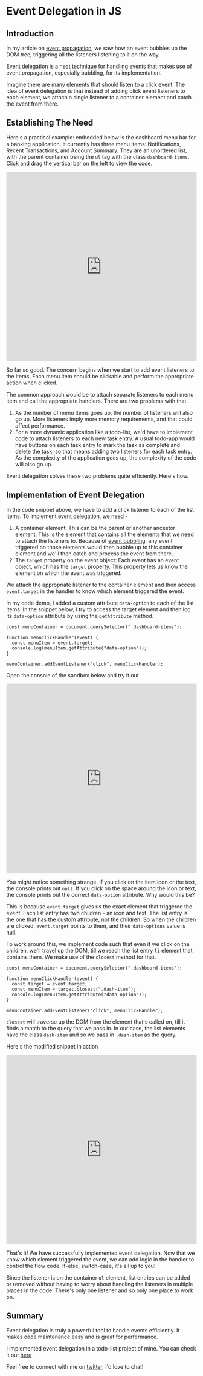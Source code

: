 # Event Delegation in JS

## Introduction
In my article on [event propagation](https://abinjohn.in/js-event-propagation), we saw how an event bubbles up the DOM tree, triggering all the listeners listening to it on the way.

Event delegation is a neat technique for handling events that makes use of event propagation, especially bubbling, for its implementation.

Imagine there are many elements that should listen to a click event. The idea of event delegation is that instead of adding click event listeners to each element, we attach a single listener to a container element and catch the event from there.

## Establishing The Need

Here's a practical example: embedded below is the dashboard menu bar for a banking application. It currently has three menu items: Notifications, Recent Transactions, and Account Summary. They are an unordered list, with the parent container being the `ul` tag with the class `dashboard-items`. Click and drag the vertical bar on the left to view the code.

<iframe src="https://codesandbox.io/embed/event-delegation-c0dtfc?fontsize=14&hidenavigation=1&theme=dark"
     style="width:100%; height:500px; border:0; border-radius: 4px; overflow:hidden;"
     title="event-delegation"
     allow="accelerometer; ambient-light-sensor; camera; encrypted-media; geolocation; gyroscope; hid; microphone; midi; payment; usb; vr; xr-spatial-tracking"
     sandbox="allow-forms allow-modals allow-popups allow-presentation allow-same-origin allow-scripts"
   ></iframe>

So far so good. The concern begins when we start to add event listeners to the items. Each menu item should be clickable and perform the appropriate action when clicked.

The common approach would be to attach separate listeners to each menu item and call the appropriate handlers. There are two problems with that.
1. As the number of menu items goes up, the number of listeners will also go up. More listeners imply more memory requirements, and that could affect performance.
2. For a more dynamic application like a todo-list, we'd have to implement code to attach listeners to each new task entry. A usual todo-app would have buttons on each task entry to mark the task as complete and delete the task, so that means adding two listeners for each task entry. As the complexity of the application goes up, the complexity of the code will also go up.

Event delegation solves these two problems quite efficiently. Here's how.

## Implementation of Event Delegation

In the code snippet above, we have to add a click listener to each of the list items. To implement event delegation, we need - 
1. A container element: This can be the parent or another ancestor element. This is the element that contains all the elements that we need to attach the listeners to. Because of [event bubbling](https://abinjohn.in/js-event-propagation), any event triggered on those elements would then bubble up to this container element and we'll then catch and process the event from there.
2. The `target` property on the event object: Each event has an event object, which has the `target` property. This property lets us know the element on which the event was triggered.

We attach the appropriate listener to the container element and then access `event.target` in the handler to know which element triggered the event.

In my code demo, I added a custom attribute `data-option` to each of the list items. In the snippet below, I try to access the target element and then log its `data-option` attribute by using the `getAttribute` method.
```
const menuContainer = document.querySelector(".dashboard-items");

function menuClickHandler(event) {
  const menuItem = event.target;
  console.log(menuItem.getAttribute("data-option"));
}

menuContainer.addEventListener("click", menuClickHandler);
```

Open the console of the sandbox below and try it out
<iframe src="https://codesandbox.io/embed/event-delegation-c0dtfc?fontsize=14&hidenavigation=1&theme=dark"
     style="width:100%; height:500px; border:0; border-radius: 4px; overflow:hidden;"
     title="event-delegation"
     allow="accelerometer; ambient-light-sensor; camera; encrypted-media; geolocation; gyroscope; hid; microphone; midi; payment; usb; vr; xr-spatial-tracking"
     sandbox="allow-forms allow-modals allow-popups allow-presentation allow-same-origin allow-scripts"
   ></iframe>

You might notice something strange. If you click on the item icon or the text, the console prints out `null`. If you click on the space around the icon or text, the console prints out the correct `data-option` attribute. Why would this be?

This is because `event.target` gives us the exact element that triggered the event. Each list entry has two children - an icon and text. The list entry is the one that has the custom attribute, not the children. So when the children are clicked, `event.target` points to them, and their `data-options` value is null.

To work around this, we implement code such that even if we click on the children, we'll travel up the DOM, till we reach the list entry `li` element that contains them. We make use of the `closest` method for that.

```
const menuContainer = document.querySelector(".dashboard-items");

function menuClickHandler(event) {
  const target = event.target;
  const menuItem = target.closest(".dash-item");
  console.log(menuItem.getAttribute("data-option"));
}

menuContainer.addEventListener("click", menuClickHandler);

```

`closest` will traverse up the DOM from the element that's called on, till it finds a match to the query that we pass in. In our case, the list elements have the class `dash-item` and so we pass in `.dash-item` as the query.

Here's the modified snippet in action
<iframe src="https://codesandbox.io/embed/event-delegation-forked-um4xyo?fontsize=14&hidenavigation=1&theme=dark"
     style="width:100%; height:500px; border:0; border-radius: 4px; overflow:hidden;"
     title="event-delegation (forked)"
     allow="accelerometer; ambient-light-sensor; camera; encrypted-media; geolocation; gyroscope; hid; microphone; midi; payment; usb; vr; xr-spatial-tracking"
     sandbox="allow-forms allow-modals allow-popups allow-presentation allow-same-origin allow-scripts"
   ></iframe>

That's it! We have successfully implemented event delegation. Now that we know which element triggered the event, we can add logic in the handler to control the flow code. If-else, switch-case, it's all up to you!

Since the listener is on the container `ul` element, list entries can be added or removed without having to worry about handling the listeners in multiple places in the code. There's only one listener and so only one place to work on.

## Summary

Event delegation is truly a powerful tool to handle events efficiently. It makes code maintenance easy and is great for performance.

I implemented event delegation in a todo-list project of mine. You can check it out [here](https://github.com/abinjohn123/todoom-app)

Feel free to connect with me on [twitter](https://twitter.com/abin_john98). I'd love to chat!


